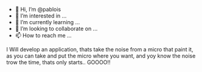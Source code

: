 - 👋 Hi, I’m @pablois
- 👀 I’m interested in ...
- 🌱 I’m currently learning ...
- 💞️ I’m looking to collaborate on ...
- 📫 How to reach me ...


I Will develop an application, thats take the noise from a micro that paint it, as you can take and put the micro where you want, and yoy know the noise trow the time, thats only starts.. GOOOO!!


<!---
pablois/pablois is a ✨ special ✨ repository because its `README.md` (this file) appears on your GitHub profile.
You can click the Preview link to take a look at your changes.
--->
